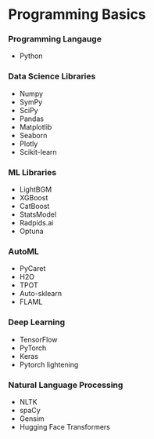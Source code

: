 # Programming Basics
### Programming Langauge
- Python

### Data Science Libraries
- Numpy
- SymPy
- SciPy
- Pandas
- Matplotlib
- Seaborn
- Plotly
- Scikit-learn

### ML Libraries
- LightBGM
- XGBoost
- CatBoost
- StatsModel
- Radpids.ai
- Optuna

### AutoML
- PyCaret
- H2O
- TPOT
- Auto-sklearn
- FLAML

### Deep Learning
- TensorFlow
- PyTorch
- Keras
- Pytorch lightening

### Natural Language Processing
- NLTK
- spaCy
- Gensim
- Hugging Face Transformers


